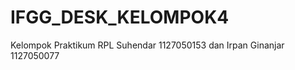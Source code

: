 IFGG_DESK_KELOMPOK4
===================

Kelompok Praktikum RPL Suhendar 1127050153 dan Irpan Ginanjar 1127050077
